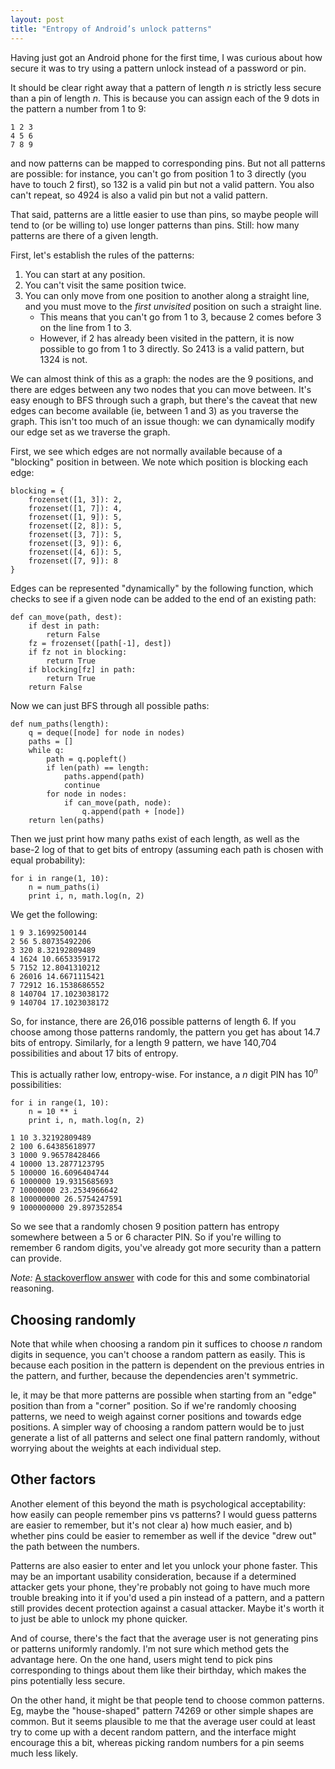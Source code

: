 ```yaml
---
layout: post
title: "Entropy of Android’s unlock patterns"
---
```


Having just got an Android phone for the first time, I was curious about how
secure it was to try using a pattern unlock instead of a password or pin.

It should be clear right away that a pattern of length $n$ is strictly less
secure than a pin of length $n$. This is because you can assign each of the 9
dots in the pattern a number from 1 to 9:

    1 2 3
    4 5 6
    7 8 9

and now patterns can be mapped to corresponding pins. But not all patterns are
possible: for instance, you can't go from position 1 to 3 directly (you have to
touch 2 first), so 132 is a valid pin but not a valid pattern. You also can't
repeat, so 4924 is also a valid pin but not a valid pattern.

That said, patterns are a little easier to use than pins, so maybe people will
tend to (or be willing to) use longer patterns than pins. Still: how many
patterns are there of a given length.

First, let's establish the rules of the patterns:

1. You can start at any position.
2. You can't visit the same position twice.
3. You can only move from one position to another along a straight line, and
you must move to the _first unvisited_ position on such a straight line.
    * This means that you can't go from 1 to 3, because 2 comes before 3 on the line from 1 to 3.
    * However, if 2 has already been visited in the pattern, it is now possible to go from 1 to 3 directly. So 2413 is a valid pattern, but 1324 is not.

We can almost think of this as a graph: the nodes are the 9 positions, and
there are edges between any two nodes that you can move between. It's easy
enough to BFS through such a graph, but there's the caveat that new edges  can
become available (ie, between 1 and 3) as you traverse the graph. This isn't
too much of an issue though: we can dynamically modify our edge set as we
traverse the graph.

First, we see which edges are not normally available because of a "blocking"
position in between. We note which position is blocking each edge:

    blocking = {
        frozenset([1, 3]): 2,
        frozenset([1, 7]): 4,
        frozenset([1, 9]): 5,
        frozenset([2, 8]): 5,
        frozenset([3, 7]): 5,
        frozenset([3, 9]): 6,
        frozenset([4, 6]): 5,
        frozenset([7, 9]): 8
    }

Edges can be represented "dynamically" by the following function, which checks to see if a given node can be added to the end of an existing path:

    def can_move(path, dest):
        if dest in path:
            return False
        fz = frozenset([path[-1], dest])
        if fz not in blocking:
            return True
        if blocking[fz] in path:
            return True
        return False

Now we can just BFS through all possible paths:

    def num_paths(length):
        q = deque([node] for node in nodes)
        paths = []
        while q:
            path = q.popleft()
            if len(path) == length:
                paths.append(path)
                continue
            for node in nodes:
                if can_move(path, node):
                    q.append(path + [node])
        return len(paths)

Then we just print how many paths exist of each length, as well as the base-2
log of that to get bits of entropy (assuming each path is chosen with equal
probability):

    for i in range(1, 10):
        n = num_paths(i)
        print i, n, math.log(n, 2)

We get the following:

    1 9 3.16992500144
    2 56 5.80735492206
    3 320 8.32192809489
    4 1624 10.6653359172
    5 7152 12.8041310212
    6 26016 14.6671115421
    7 72912 16.1538686552
    8 140704 17.1023038172
    9 140704 17.1023038172

So, for instance, there are 26,016 possible patterns of length 6. If you choose
among those patterns randomly, the pattern you get has about 14.7 bits of
entropy. Similarly, for a length 9 pattern, we have 140,704 possibilities and
about 17 bits of entropy.

This is actually rather low, entropy-wise. For instance, a $n$ digit PIN has
$10^n$ possibilities:

    for i in range(1, 10):
        n = 10 ** i
        print i, n, math.log(n, 2)

    1 10 3.32192809489
    2 100 6.64385618977
    3 1000 9.96578428466
    4 10000 13.2877123795
    5 100000 16.6096404744
    6 1000000 19.9315685693
    7 10000000 23.2534966642
    8 100000000 26.5754247591
    9 1000000000 29.897352854

So we see that a randomly chosen 9 position pattern has entropy somewhere
between a 5 or 6 character PIN. So if you're willing to remember 6 random
digits, you've already got more security than a pattern can provide.

_Note:_ [A stackoverflow answer](http://stackoverflow.com/a/2120815/598940)
with code for this and some combinatorial reasoning.

## Choosing randomly

Note that while when choosing a random pin it suffices to choose $n$ random
digits in sequence, you can't choose a random pattern as easily. This is
because each position in the pattern is dependent on the previous entries in
the pattern, and further, because the dependencies aren't symmetric.

Ie, it may be that more patterns are possible when starting from an "edge"
position than from a "corner" position. So if we're randomly choosing patterns,
we need to weigh against corner positions and towards edge positions. A simpler
way of choosing a random pattern would be to just generate a list of all
patterns and select one final pattern randomly, without worrying about the
weights at each individual step.

## Other factors

Another element of this beyond the math is psychological acceptability: how
easily can people remember pins vs patterns? I would guess patterns are easier
to remember, but it's not clear a) how much easier, and b) whether pins could
be easier to remember as well if the device "drew out" the path between the
numbers.

Patterns are also easier to enter and let you unlock your phone faster. This
may be an important usability consideration, because if a determined attacker
gets your phone, they're probably not going to have much more trouble breaking
into it if you'd used a pin instead of a pattern, and a pattern still provides
decent protection against a casual attacker. Maybe it's worth it to just be
able to unlock my phone quicker.

And of course, there's the fact that the average user is not generating pins or
patterns uniformly randomly. I'm not sure which method gets the advantage
here.  On the one hand, users might tend to pick pins corresponding to things
about them like their birthday, which makes the pins potentially less secure.

On the other hand, it might be that people tend to choose common patterns. Eg,
maybe the "house-shaped" pattern 74269 or other simple shapes are common. But
it seems plausible to me that the average user could at least try to come up
with a decent random pattern, and the interface might encourage this a bit,
whereas picking random numbers for a pin seems much less likely.
